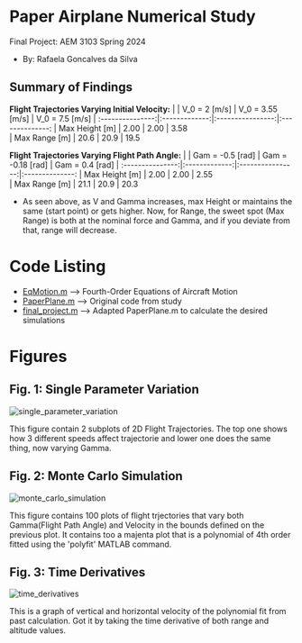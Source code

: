 # Paper Airplane Numerical Study
  Final Project: AEM 3103 Spring 2024

  - By: Rafaela Goncalves da Silva

  ## Summary of Findings
  **Flight Trajectories Varying Initial Velocity:**
  |                | V_0 = 2 [m/s] | V_0 = 3.55 [m/s] | V_0 = 7.5 [m/s] |
  :---------------:|:-------------:|:----------------:|:--------------:
  | Max Height [m] |     2.00      |       2.00       |     3.58      
  | Max Range [m]  |     20.6      |       20.9       |     19.5     

   **Flight Trajectories Varying Flight Path Angle:**
  |                | Gam = -0.5 [rad] | Gam = -0.18 [rad] | Gam = 0.4 [rad] |
  :---------------:|:-------------:|:----------------:|:--------------:
  | Max Height [m] |       2.00       |       2.00        |     2.55      
  | Max Range [m]  |       21.1       |       20.9        |     20.3     

  - As seen above, as V and Gamma increases, max Height or maintains the same (start point) or gets higher. Now, for Range, the sweet spot (Max Range) is both at the nominal force and Gamma, and if you deviate from that, range will decrease.
  
  # Code Listing
  - [EqMotion.m](https://github.com/gonal002/AEM3103/blob/adf1484c6375420a543d85aa3ff47d8254ffd786/EqMotion.m) --> Fourth-Order Equations of Aircraft Motion
  - [PaperPlane.m](https://github.com/gonal002/AEM3103/blob/4e11cbc5770e34cbc52dfcc1889a9921612532f1/PaperPlane.m) --> Original code from study
  - [final_project.m](https://github.com/gonal002/AEM3103/blob/0aba278d9aaa581f2f4b4300cc929e7bbf92dc80/final_project.m) --> Adapted PaperPlane.m to calculate the desired simulations

  # Figures

  ## Fig. 1: Single Parameter Variation
  ![single_parameter_variation](https://github.com/gonal002/AEM3103/assets/167819730/d019e017-c8cf-4695-935c-72e6a452ae40)

  This figure contain 2 subplots of 2D Flight Trajectories. The top one shows how 3 different speeds affect trajectorie and lower one does the same thing, now varying Gamma.

  ## Fig. 2: Monte Carlo Simulation
  ![monte_carlo_simulation](https://github.com/gonal002/AEM3103/assets/167819730/b6077c43-7fc6-445d-ae6b-0d153bfc205d)

  This figure contains 100 plots of flight trjectories that vary both Gamma(Flight Path Angle) and Velocity in the bounds defined on the previous plot. It contains too a majenta plot that is a polynomial of 4th order fitted using the 'polyfit' MATLAB command. 

  ## Fig. 3: Time Derivatives 
  ![time_derivatives](https://github.com/gonal002/AEM3103/assets/167819730/9e6a9d83-55ac-4179-b143-50a16467fc3b)

 This is a graph of vertical and horizontal velocity of the polynomial fit from past calculation. Got it by taking the time derivative of both range and altitude values.
